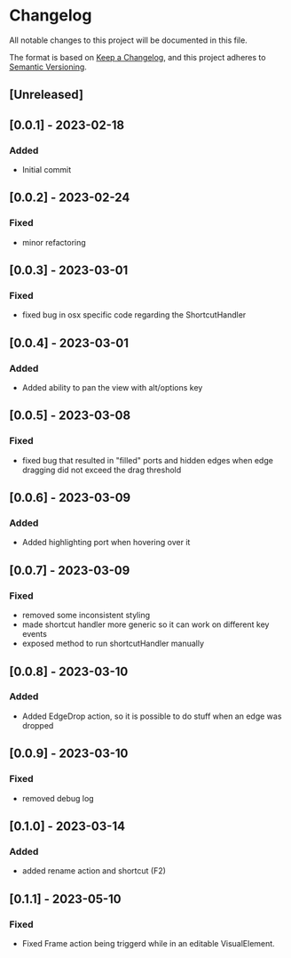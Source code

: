 # Changelog
All notable changes to this project will be documented in this file.

The format is based on [Keep a Changelog](https://keepachangelog.com/en/1.0.0/),
and this project adheres to [Semantic Versioning](https://semver.org/spec/v2.0.0.html).

## [Unreleased]

## [0.0.1] - 2023-02-18
### Added
- Initial commit

## [0.0.2] - 2023-02-24
### Fixed
- minor refactoring

## [0.0.3] - 2023-03-01
### Fixed
- fixed bug in osx specific code regarding the ShortcutHandler

## [0.0.4] - 2023-03-01
### Added
- Added ability to pan the view with alt/options key

## [0.0.5] - 2023-03-08
### Fixed
- fixed bug that resulted in "filled" ports and hidden edges when edge dragging did not exceed the drag threshold

## [0.0.6] - 2023-03-09
### Added
- Added highlighting port when hovering over it

## [0.0.7] - 2023-03-09
### Fixed
- removed some inconsistent styling
- made shortcut handler more generic so it can work on different key events
- exposed method to run shortcutHandler manually

## [0.0.8] - 2023-03-10
### Added
- Added EdgeDrop action, so it is possible to do stuff when an edge was dropped

## [0.0.9] - 2023-03-10
### Fixed
- removed debug log

## [0.1.0] - 2023-03-14
### Added
- added rename action and shortcut (F2)

## [0.1.1] - 2023-05-10
### Fixed
- Fixed Frame action being triggerd while in an editable VisualElement.
